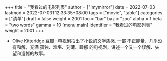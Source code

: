 +++
title = "我看过的电影列表"
author = ["Imymirror"]
date = 2022-07-03
lastmod = 2022-07-03T12:33:35+08:00
tags = ["movie", "table"]
categories = ["清单"]
draft = false
weight = 2001
foo = "bar"
baz = "zoo"
alpha = 1
beta = "two words"
gamma = 10
[menu.main]
  identifier = "我看过的电影列表"
  weight = 2001
+++

-   Olive Kitteridge [豆瓣](https://movie.douban.com/subject/24869254/) : 电视剧拍出了小说的文学质感. 一部 不正能量、几乎没有和解，充满 孤独、难堪、刻薄、躁郁 的电视剧。讲述一个又一个误解、失望和遗憾的故事。